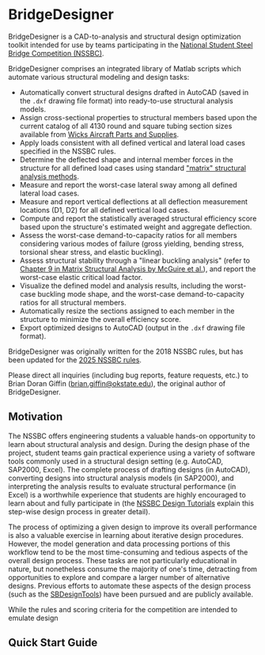 # BridgeDesigner

BridgeDesigner is a CAD-to-analysis and structural design optimization toolkit intended for use by teams participating in the [National Student Steel Bridge Competition (NSSBC)](https://www.aisc.org/education/university-programs/student-steel-bridge-competition).

BridgeDesigner comprises an integrated library of Matlab scripts which automate various structural modeling and design tasks:
- Automatically convert structural designs drafted in AutoCAD (saved in the `.dxf` drawing file format) into ready-to-use structural analysis models.
- Assign cross-sectional properties to structural members based upon the current catalog of all 4130 round and square tubing section sizes available from [Wicks Aircraft Parts and Supplies](https://www.wicksaircraft.com).
- Apply loads consistent with all defined vertical and lateral load cases specified in the NSSBC rules.
- Determine the deflected shape and internal member forces in the structure for all defined load cases using standard ["matrix" structural analysis methods](https://digitalcommons.bucknell.edu/books/7/).
- Measure and report the worst-case lateral sway among all defined lateral load cases.
- Measure and report vertical deflections at all deflection measurement locations (D1, D2) for all defined vertical load cases.
- Compute and report the statistically averaged structural efficiency score based upon the structure's estimated weight and aggregate deflection.
- Assess the worst-case demand-to-capacity ratios for all members considering various modes of failure (gross yielding, bending stress, torsional shear stress, and elastic buckling).
- Assess structural stability through a "linear buckling analysis" (refer to [Chapter 9 in Matrix Structural Analysis by McGuire et al.](https://digitalcommons.bucknell.edu/cgi/viewcontent.cgi?article=1006&context=books)), and report the worst-case elastic critical load factor.
- Visualize the defined model and analysis results, including the worst-case buckling mode shape, and the worst-case demand-to-capacity ratios for all structural members.
- Automatically resize the sections assigned to each member in the structure to minimize the overall efficiency score.
- Export optimized designs to AutoCAD (output in the `.dxf` drawing file format).

BridgeDesigner was originally written for the 2018 NSSBC rules, but has been updated for the [2025 NSSBC rules](https://www.aisc.org/globalassets/aisc/university-programs/ssbc/rules/ssbc-2025-rules.pdf).

Please direct all inquiries (including bug reports, feature requests, etc.) to Brian Doran Giffin ([brian.giffin@okstate.edu](mailto:brian.giffin@okstate.edu)), the original author of BridgeDesigner.

## Motivation

The NSSBC offers engineering students a valuable hands-on opportunity to learn about structural analysis and design. During the design phase of the project, student teams gain practical experience using a variety of software tools commonly used in a structural design setting (e.g. AutoCAD, SAP2000, Excel). The complete process of drafting designs (in AutoCAD), converting designs into structural analysis models (in SAP2000), and interpreting the analysis results to evaluate structural performance (in Excel) is a worthwhile experience that students are highly encouraged to learn about and fully participate in (the [NSSBC Design Tutorials](https://www.youtube.com/playlist?list=PLB_WnIf1Nsmq61g9-NIHmxg3-P95dDye9) explain this step-wise design process in greater detail).

The process of optimizing a given design to improve its overall performance is also a valuable exercise in learning about iterative design procedures. However, the model generation and data processing portions of this workflow tend to be the most time-consuming and tedious aspects of the overall design process. These tasks are not particularly educational in nature, but nonetheless consume the majority of one's time, detracting from opportunities to explore and compare a larger number of alternative designs. Previous efforts to automate these aspects of the design process (such as the [SBDesignTools](https://github.com/bdgiffin/SBDesignTools)) have been pursued and are publicly available.

While the rules and scoring criteria for the competition are intended to emulate design 

## Quick Start Guide

